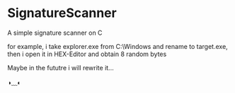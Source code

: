# SignatureScanner
A simple signature scanner on C


for example, i take explorer.exe from C:\Windows and rename to target.exe, then i open it in HEX-Editor and obtain 8 random bytes

Maybe in the fututre i will rewrite it...

◑﹏◐
